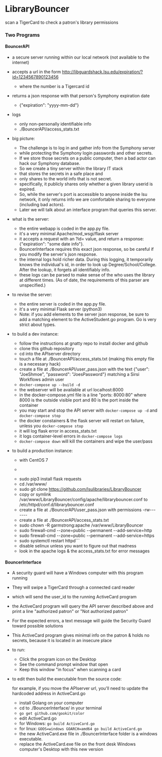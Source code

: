 # LibraryBouncer
scan a TigerCard to check a patron's library permissions

### Two Programs

#### BouncerAPI

- a secure server running within our local network (not available to the internet)
- accepts a url in the form http://libguardshack.lsu.edu/expiration/?id=1234567890123456

  - where the number is a Tigercard id

- returns a json response with that person's Symphony expiration date

  - {"expiration": "yyyy-mm-dd"}

- logs

  - only non-personally identifiable info
  - ./BouncerAPI/access_stats.txt

- big picture:

  - The challenge is to log in and gather info from the Symphony server
  - while protecting the Symphony login passwords and other secrets.
  - If we store those secrets on a public computer, then a bad actor can hack our Symphony database.
  - So we create a tiny server within the library IT stack
  - that stores the secrets in a safe place and
  - only shares to the world info that is not secret.
  - specifically, it publicly shares only whether a given library userid is expired.  
  - So, while the server's port is accessible to anyone inside the lsu network, it only returns info we are comfortable sharing to everyone (including bad actors).
  - Later we will talk about an interface program that queries this server.

- what is the server:

  - the entire webapp is coded in the app.py file.
  - it's a very minimal Apache/mod_wsgi/flask server
  - it accepts a request with an ?id= value, and return a response: {"expiration": "some date info"}.
  - BouncerInterface requires this exact json response, so be careful if you modify the server's json response.
  - the internal logs hold richer data.  During this logging, it temporarily knows the individual's id, in order to look up Degree/School/College.  After the lookup, it forgets all identifiably info.
  - these logs can be parsed to make sense of the who uses the library at different times.  (As of date, the requirements of this parser are unspecified.)

- to revise the server:

  - the entire server is coded in the app.py file.
  - it's a very minimal Flask server (python3)
  - Note: if you add elements to the server json response, be sure to add a matching element to the ActiveStudent.go program.  Go is very strict about types.

- to build a dev instance:

  - follow the instructions at gnatty repo to install docker and github
  - clone this github repository
  - cd into the APIserver directory
  - touch a file at ./BouncerAPI/access_stats.txt  (making this empty file is a necessary hack)
  - create a file at ./BouncerAPI/user_pass.json with the text {"user": "JoeShmoe", "password": "JoesPassword"} matching a Sirsi Workflows admin user
  - ```docker-compose up --build -d```
  - the webserver will be available at url localhost:8000
  - in the docker-compose.yml file is a line "ports: 8000:80" where 8000 is the outside visible port and 80 is the port inside the container
  - you may start and stop the API server with ```docker-compose up -d``` and ```docker-compose stop```
  - the docker constainers & the flask server will restart on failure, unless you ```docker-compose stop```
  - it will log flask error in access_stats.txt
  - it logs container-level errors in ```docker-compose logs```
  - ```docker-compose down``` will kill the containers and wipe the user/pass

- to build a production instance:

  - with CentOS 7
  - ```sudo yum install httpd python3 mod_wsgi python3-devel
  - sudo pip3 install flask requests
  - cd /var/www/
  - sudo git clone https://github.com/lsulibraries/LibraryBouncer
  - copy or symlink /var/www/LibraryBouncer/config/apache/librarybouncer.conf to /etc/httpd/conf.d/librarybouncer.conf
  - create a file at ./BouncerAPI/user_pass.json with permissions -rw-------
  - create a file at ./BouncerAPI/access_stats.txt
  - sudo chown -R garmstrong:apache /var/www/LibraryBouncer
  - sudo firewall-cmd --zone=public --permanent --add-service=http
  - sudo firewall-cmd --zone=public --permanent --add-service=https
  - sudo systemctl restart httpd```
  - disable selinux unless you want to figure out that madness
  - look in the apache logs & the access_stats.txt for error messages

#### BouncerInterface

- A security guard will have a Windows computer with this program running
- They will swipe a TigerCard through a connected card reader
- which will send the user_id to the running ActiveCard program
- the ActiveCard program will query the API server described above and print a line "authorized patron" or "Not authorized patron"
- For the expected errors, a text message will guide the Security Guard toward possible solutions
- This ActiveCard program gives minimal info on the patron & holds no secrets, because it is located in an insecure place

- to run:

  - Click the program icon on the Desktop
  - See the command prompt window that open
  - Keep this window "in focus" when scanning a card

- to edit then build the executable from the source code:

  for example, if you move the APIserver url, you'll need to update the hardcoded address in ActiveCard.go

  - install Golang on your computer
  - cd to ./BouncerInterface/ in your terminal
  - ```go get github.com/gookit/color```
  - edit ActiveCard.go
  - for Windows: ```go build ActiveCard.go```
  - for linux: ```GOOS=windows GOARCH=amd64 go build ActiveCard.go```
  - the new ActiveCard.exe file in ./BouncerInterface folder is a windows executable.
  - replace the ActiveCard.exe file on the front desk Windows computer's Desktop with this new version

